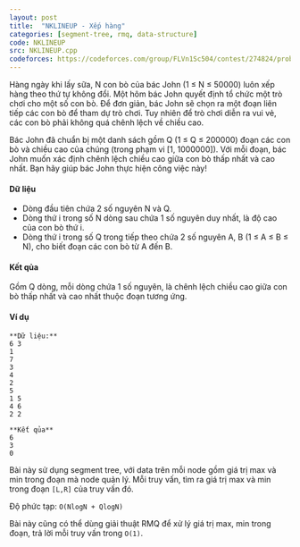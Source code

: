 ```yaml
---
layout: post
title:  "NKLINEUP - Xếp hàng"
categories: [segment-tree, rmq, data-structure]
code: NKLINEUP
src: NKLINEUP.cpp
codeforces: https://codeforces.com/group/FLVn1Sc504/contest/274824/problem/M
---
```




  


Hàng ngày khi lấy sữa, N con bò của bác John (1 ≤ N ≤ 50000) luôn xếp hàng theo thứ tự không đổi. Một hôm bác John quyết định tổ chức một trò chơi cho một số con bò. Để đơn giản, bác John sẽ chọn ra một đoạn liên tiếp các con bò để tham dự trò chơi. Tuy nhiên để trò chơi diễn ra vui vẻ, các con bò phải không quá chênh lệch về chiều cao.

Bác John đã chuẩn bị một danh sách gồm Q (1 ≤ Q ≤ 200000) đoạn các con bò và chiều cao của chúng (trong phạm vi \[1, 1000000\]). Với mỗi đoạn, bác John muốn xác định chênh lệch chiều cao giữa con bò thấp nhất và cao nhất. Bạn hãy giúp bác John thực hiện công việc này!

#### Dữ liệu

+ Dòng đầu tiên chứa 2 số nguyên N và Q.
+ Dòng thứ i trong số N dòng sau chứa 1 số nguyên duy nhất, là độ cao của con bò thứ i.
+ Dòng thứ i trong số Q trong tiếp theo chứa 2 số nguyên A, B (1 ≤ A ≤ B ≤ N), cho biết đoạn các con bò từ A đến B.

#### Kết qủa

Gồm Q dòng, mỗi dòng chứa 1 số nguyên, là chênh lệch chiều cao giữa con bò thấp nhất và cao nhất thuộc đoạn tương ứng.

#### Ví dụ

```
**Dữ liệu:**
6 3
1
7
3
4
2
5
1 5
4 6
2 2

**Kết qủa**
6
3
0

```

<!--more-->



Bài này sử dụng segment tree, với data trên mỗi node gồm giá trị max và min trong đoạn mà node quản lý. Mỗi truy vấn, tìm ra giá trị max và min trong đoạn `[L,R]` của truy vấn đó.

Độ phức tạp: `O(NlogN + QlogN)`

Bài này cũng có thể dùng giải thuật RMQ để xử lý giá trị max, min trong đoạn, trả lời mỗi truy vấn trong `O(1)`.
